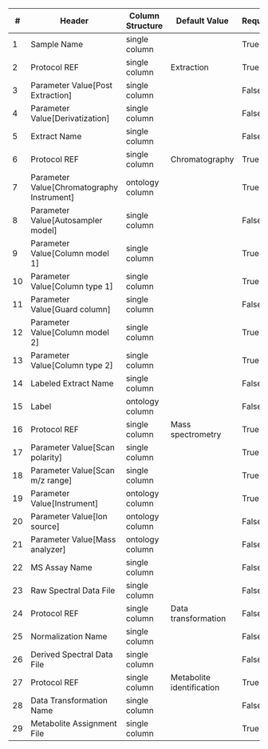 | # |Header  | Column Structure  | Default Value  | Required | Min Length | Max Length |
|---|--------|-------------------|----------------|----------|------------|------------|
| 1 | Sample Name | single column |  | True | 1 | - |
| 2 | Protocol REF | single column | Extraction | True | - | - |
| 3 | Parameter Value[Post Extraction] | single column |  | False | - | - |
| 4 | Parameter Value[Derivatization] | single column |  | False | - | - |
| 5 | Extract Name | single column |  | False | - | - |
| 6 | Protocol REF | single column | Chromatography | True | - | - |
| 7 | Parameter Value[Chromatography Instrument] | ontology column |  | True | 5 | - |
| 8 | Parameter Value[Autosampler model] | single column |  | False | - | - |
| 9 | Parameter Value[Column model 1] | single column |  | True | 5 | - |
| 10 | Parameter Value[Column type 1] | single column |  | True | 5 | - |
| 11 | Parameter Value[Guard column] | single column |  | False | - | - |
| 12 | Parameter Value[Column model 2] | single column |  | True | 5 | - |
| 13 | Parameter Value[Column type 2] | single column |  | True | 5 | - |
| 14 | Labeled Extract Name | single column |  | False | - | - |
| 15 | Label | ontology column |  | False | - | - |
| 16 | Protocol REF | single column | Mass spectrometry | True | - | - |
| 17 | Parameter Value[Scan polarity] | single column |  | True | 1 | - |
| 18 | Parameter Value[Scan m/z range] | single column |  | True | 1 | - |
| 19 | Parameter Value[Instrument] | ontology column |  | True | 1 | - |
| 20 | Parameter Value[Ion source] | ontology column |  | False | 1 | - |
| 21 | Parameter Value[Mass analyzer] | ontology column |  | False | 1 | - |
| 22 | MS Assay Name | single column |  | False | - | - |
| 23 | Raw Spectral Data File | single column |  | False | - | - |
| 24 | Protocol REF | single column | Data transformation | False | - | - |
| 25 | Normalization Name | single column |  | False | - | - |
| 26 | Derived Spectral Data File | single column |  | False | - | - |
| 27 | Protocol REF | single column | Metabolite identification | True | - | - |
| 28 | Data Transformation Name | single column |  | False | - | - |
| 29 | Metabolite Assignment File | single column |  | True | 1 | - |
